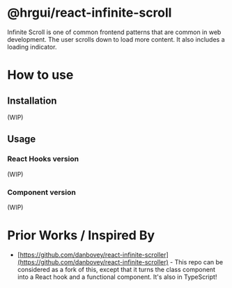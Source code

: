 # @hrgui/react-infinite-scroll

Infinite Scroll is one of common frontend patterns that are common in web development. The user scrolls down to load more content. It also includes a loading indicator.


# How to use

## Installation

(WIP)

## Usage

### React Hooks version

(WIP)

### Component version

(WIP)

# Prior Works / Inspired By
- [https://github.com/danbovey/react-infinite-scroller](https://github.com/danbovey/react-infinite-scroller) - This repo can be considered as a fork of this, except that it turns the class component into a React hook and a functional component. It's also in TypeScript!

